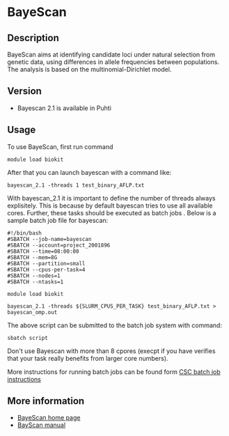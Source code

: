 # BayeScan

## Description

BayeScan aims at identifying candidate loci under natural selection from genetic data, using differences in allele frequencies 
between populations. The analysis is based on the multinomial-Dirichlet model. 

## Version

*   Bayescan 2.1 is available in Puhti

## Usage

To use BayeScan, first run command
```text
module load biokit
```
After that you can launch bayescan with a command like:
```text
bayescan_2.1 -threads 1 test_binary_AFLP.txt 
```

With bayescan_2.1 it is important to define the number of threads
always explisitely. This is because by default bayescan tries
to use all available cores. Further, these tasks should be executed as batch jobs
.
Below is a sample batch job file for bayescan:

```text
#!/bin/bash
#SBATCH --job-name=bayescan
#SBATCH --account=project_2001896
#SBATCH --time=08:00:00
#SBATCH --mem=8G
#SBATCH --partition=small
#SBATCH --cpus-per-task=4
#SBATCH --nodes=1
#SBATCH --ntasks=1

module load biokit

bayescan_2.1 -threads ${SLURM_CPUS_PER_TASK} test_binary_AFLP.txt > bayescan_omp.out
```


The above script can be submitted to the batch job system with command:
```text
sbatch script
```
Don't use Bayescan with more than 8 cpores (execpt if you have verifies that your task really 
benefits from larger core numbers).

More instructions for running batch jobs can be found form [CSC batch job instructions](https://docs.csc.fi/computing/running/getting-started/)

## More information

*   [BayeScan home page](http://cmpg.unibe.ch/software/BayeScan/index.html)
*   [BayScan manual](http://cmpg.unibe.ch/software/BayeScan/files/BayeScan2.1_manual.pdf)
